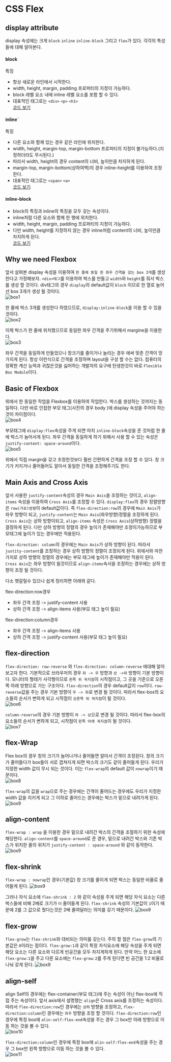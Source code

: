 # CSS Flex

## display attribute

display 속성에는 크게 `block` `inline` `inline-block` 그리고 `flex`가 있다. 각각의 특성들에 대해 알아본다.

#### block

특징

- 항상 새로운 라인에서 시작한다.
- width, height, margin, padding 프로퍼티의 지정이 가능하다.
- block 레벨 요소 내에 inline 레벨 요소를 포함 할 수 있다.
- 대표적인 태그로는 `<div>` `<p>` `<h1>`  
  [코드 보기](https://codesandbox.io/s/summer-grass-7915l)

#### inline`

특징

- 다른 요소와 함께 있는 경우 같은 라인에 위치한다.
- width, height, margin-top, margin-bottom 프로퍼티의 지정이 불가능하다.(지정하더라도 무시된다.)
- 따라서 width, height의 경우 content의 너비, 높이만큼 차지하게 된다.
- margin-top, margin-bottom(상하여백)의 경우 inline-height를 이용하여 조정한다.
- 대표적인 태그로는 `<span>` `<a>`  
  [코드 보기](https://codesandbox.io/s/icy-microservice-hlcms)

#### inline-block

- block의 특징과 inline의 특징을 모두 갖는 속성이다.
- inline처럼 다른 요소와 함께 한 행에 위치한다.
- width, height, margin, padding 프로퍼티의 지정이 가능하다.
- 다만 width, height를 지정하지 않는 경우 inline처럼 content의 너비, 높이만큼 차지하게 된다.  
  [코드 보기](https://codesandbox.io/s/flamboyant-greider-lnnm8)

## Why we need Flexbox

앞서 살펴본 display 속성을 이용하여 `한 줄에 동일 한 좌우 간격을 갖는 box 3개`를 생성한다고 가정해보자. `<div>태그`를 이용하여 박스를 만들고 `width`와 `height`를 줘서 박스를 생성 할 것이다. div태그의 경우 `display`의 default값이 `block` 이므로 한 열로 늘어선 box 3개가 생성 될 것이다.  
![box1](/image/box1.JPG)

한 줄에 박스 3개를 생성한다 하였으므로, `display:inline-block`을 이용 할 수 있을 것이다.  
![box2](/image/box2.JPG)

이제 박스가 한 줄에 위치했으므로 동일한 좌우 간격을 주기위해서 margine을 이용한다.  
![box3](/image/box3.JPG)

좌우 간격을 동일하게 만들었으나 창크기를 줄이거나 늘리는 경우 애써 맞춘 간격이 망가지게 된다. 항상 이런식으로 간격을 조정하며 layout을 구성 할 수는 없다. 컴퓨터의 정확한 계산 능력과 귀찮은것을 싫어하는 개발자의 요구에 탄생한것이 바로 `Flexible Box Module`이다.

## Basic of Flexbox

위에서 한 동일한 작업을 Flexbox를 이용하여 작업한다. 박스를 생성하는 것까지는 동일하다. 다만 바로 인접한 부모 태그(사진의 경우 body )에 display 속성을 주어야 하는것이 차이점이다.  
![box4](/image/box4.JPG)

부모태그에 `display:flex`속성을 주게 되면 마치 `inline-block`속성을 준 것처럼 한 줄에 박스가 늘어서게 된다. 좌우 간격을 동일하게 하기 위해서 사용 할 수 있는 속성은 `justify-content: space-around`이다.  
![box5](/image/box5.JPG)

위에서 직접 margin을 갖고 조정한것보다 훨씬 간편하게 간격을 조정 할 수 있다. 창 크기가 커지거나 줄어들어도 알아서 동일한 간격을 조정해주기도 한다.

## Main Axis and Cross Axis

앞서 사용한 `justify-content`속성의 경우 `Main Axis`을 조정하는 것이고, `align-items` 속성을 이용하여 `Cross Axis`를 조정할 수 있다. `display:flex`의 경우 정렬방향은 `row(가로)방향`이 default값이다. 즉 `flex-direction:row`의 경우에 `Main Axis`가 좌우 방향이 되고, `justify-content`는 `Main Axis`(좌우방향)정렬을 조정하게 된다. `Cross Axis`는 상하 방향이되고, `align-items` 속성은 `Cross Axis`(상하방향) 정렬을 결정하게 된다. 다만 상하 방향의 정렬의 경우 높이가 존재해야만 조정이가능하므로 부모태그에 높이가 있는 경우에만 적용된다.

`flex-direction: column`의 경우에는 `Main Axis`가 상하 방향이 된다. 따라서 `justity-content`를 조정하는 경우 상하 방향의 정렬이 조정되게 된다. 위에서와 마찬가지로 상하 방향의 정렬의 경우에는 부모 태그에 높이가 존재해야만 적용이 된다. `Cross Axis`는 좌우 방향이 될것이므로 `align-items`속서을 조정하는 경우에는 상하 방향이 조정 될 것이다.

다소 햇갈릴수 있으나 쉽게 정리하면 아래와 같다.

flex-direction:row경우

- 좌우 간격 조정 -> justify-content 사용
- 상하 간격 조정 -> align-items 사용(부모 태그 높이 필요)

flex-direction:column경우

- 좌우 간격 조정 -> align-items 사용
- 상하 간격 조정 -> justify-content 사용(부모 태그 높이 필요)

## flex-direction

`flex-direction: row-reverse` 와 `flex-direction: column-reverse` 에대해 알아보고자 한다. 기본적으로 브라우저의 경우 `좌 -> 우` 방향과 `상 ->하` 방향이 기본 방향이다. 모니터의 형태가 사각형이므로 `왼쪽 위 꼭지점`이 시작점이고, 그 곳을 기준으로 오른쪽 아래 방향으로 가는 구조이다. `flex-direction`의 경우 default값이 `row`이다. `row-reverse`값을 주는 경우 기본 방향이 `우 -> 좌`로 변경 될 것이다. 따라서 flex-box의 요소들의 순서가 변하게 되고 시작점이 `오른쪽 위 꼭지점`이 될 것이다.  
![box6](/image/box6.JPG)

`column-reverse`의 경우 기본 방향이 `하 -> 상`으로 변경 될 것이다. 따라서 flex-box의 요소들의 순서가 변하게 되고, 시작점이 `왼쪽 아래 꼭지점`이 될 것이다.  
![box7](/image/box7.JPG)

## flex-Wrap

Flex box의 경우 창의 크기가 늘어나거나 줄어들면 알아서 간격이 조정된다. 창의 크기가 줄어들다가 box들이 서로 겹쳐지게 되면 박스의 크기도 같이 줄어들게 된다. 우리가 지정한 width 값이 무시 되는 것이다. 이는 `flex-wrap`의 default 값이 `nowrap`이기 때문이다.  
![box8](/image/box8.JPG)

`flex-wrap`의 값을 `wrap`으로 주는 경우에는 간격이 줄어드는 경우에도 우리가 지정한 width 값을 지키게 되고 그 이하로 줄어드는 경우에는 박스가 밑으로 내려가게 된다.
![box9](/image/box9.JPG)

## align-content

`flex-wrap : wrap` 을 이용한 경우 밑으로 내려간 박스의 간격을 조절하기 위한 속성에 해당한다. `align-content`를 `space-around`로 준 경우, 밑으로 내려간 박스와 기존 박스가 위치한 줄의 위치가 `justify-content : space-around` 와 같이 동작한다.
![box9](/image/box9-1.JPG)

## flex-shrink

`flex-wrap : nowrap`인 경우(기본값) 창 크기를 줄이게 되면 박스는 동일한 비율로 줄어들게 된다.
![box9](/image/box9-2.JPG)

그러나 자식 요소에 `flex-shrink : 2` 와 같이 속성을 주게 되면 해당 자식 요소는 다른 박스들에 비해 2배로 크기가 `더` 줄어들게 된다. `flex-shrink` 속성의 기본값이 `1`이기 때문에 2를 그 값으로 줬다는것은 2배 줄여달라는 의미를 갖기 때문이다.
![box9](/image/box9-3.JPG)

## flex-grow

`flex-grow`는 `flex-shrink`와 대비되는 의미를 갖는다. 주의 할 점은 `flex-grow`의 기본값은 `0`이라는 점이다. `flex-grow:1`과 같이 특정 자식요소에 해당 속성을 주게 되면 해당 요소는 다른 요소와 다르게 빈공간을 모두 차지게하게 된다. 만약 어느 한 요소에 `flex-grow:1`을 주고 다른 요소에는 `flex-grow:2`를 주게 된다면 빈 공간을 1:2 비율로 나눠 갖게 된다.
![box9](/image/box9-4.JPG)

## align-self

align Self의 경우에는 flex-container(부모 태그)에 주는 속성이 아닌 flex-box에 직접 주는 속성이다. 앞서 axis에서 설명했는 `align`은 Cross axis를 조정하는 속성이다. 따라서 `flex-direction:row`인 경우에는 `상하` 방향을 조정하고, `flex-direction:column`인 경우에는 `좌우` 방향을 조정 할 것이다. `flex-direction:row`인 경우에 특정 box에 `alin-self:flex-end`속성을 주는 경우 그 box만 아래 방향으로 이동 하는 것을 볼 수 있다.  
![box10](/image/box10.JPG)

`flex-direction:column`인 경우에 특정 box에 `alin-self:flex-end`속성을 주는 경우 그 box만 왼쪽 방향으로 이동 하는 것을 볼 수 있다.  
![box11](/image/box11.JPG)

